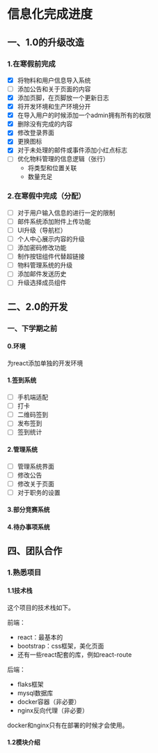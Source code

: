 # 信息化完成进度

## 一、1.0的升级改造

### 1.在寒假前完成

- [x] 将物料和用户信息导入系统
- [ ] 添加公告和关于页面的内容
- [x] 添加页脚，在页脚放一个更新日志
- [x] 将开发环境和生产环境分开
- [x] 在导入用户的时候添加一个admin拥有所有的权限
- [x] 删除没有完成的内容
- [x] 修改登录界面
- [x] 更换图标
- [x] 对于未处理的邮件或事件添加小红点标志
- [ ] 优化物料管理的信息逻辑（张行）
  + 将类型和位置关联
  + 数量充足

### 2.在寒假中完成（分配）

- [ ] 对于用户输入信息的进行一定的限制
- [ ] 邮件系统添加附件上传功能
- [ ] UI升级（导航栏）
- [ ] 个人中心展示内容的升级
- [ ] 添加密码修改功能
- [ ] 制作按钮组件代替超链接
- [ ] 物料管理系统的升级
- [ ] 添加邮件发送历史
- [ ] 升级选择成员组件

## 二、2.0的开发

### 一、下学期之前

#### 0.环境

为react添加单独的开发环境

#### 1.签到系统

+ [ ] 手机端适配
+ [ ] 打卡
+ [ ] 二维码签到
+ [ ] 发布签到
+ [ ] 签到统计

#### 2.管理系统

+ [ ] 管理系统界面
+ [ ] 修改公告
+ [ ] 修改关于页面
+ [ ] 对于职务的设置

#### 3.部分竞赛系统

#### 4.待办事项系统

## 四、团队合作

### 1.熟悉项目

#### 1.1技术栈

这个项目的技术栈如下。

前端：

+ react：最基本的
+ bootstrap：css框架，美化页面
+ 还有一些react配套的库，例如react-route

后端：

+ flaks框架
+ mysql数据库
+ docker容器（非必要）
+ nginx反向代理（非必要）

docker和nginx只有在部署的时候才会使用。

#### 1.2模块介绍
